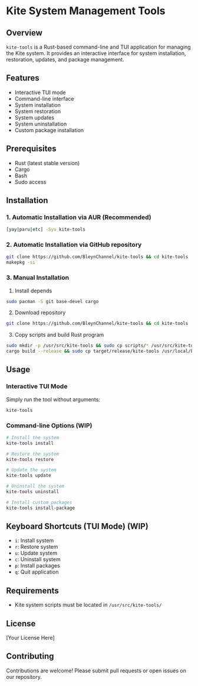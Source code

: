 # Kite System Management Tools

## Overview
`kite-tools` is a Rust-based command-line and TUI application for managing the Kite system. It provides an interactive interface for system installation, restoration, updates, and package management.

## Features
- Interactive TUI mode
- Command-line interface
- System installation
- System restoration
- System updates
- System uninstallation
- Custom package installation

## Prerequisites
- Rust (latest stable version)
- Cargo
- Bash
- Sudo access

## Installation
### 1. Automatic Installation via AUR (Recommended)
```bash
[yay|paru|etc] -Syu kite-tools
```

### 2. Automatic Installation via GitHub repository
```bash
git clone https://github.com/BleynChannel/kite-tools && cd kite-tools
makepkg -si
```

### 3. Manual Installation
1. Install depends
```bash
sudo pacman -S git base-devel cargo
```

2. Download repository
```bash
git clone https://github.com/BleynChannel/kite-tools && cd kite-tools
```

3. Copy scripts and build Rust program
```bash
sudo mkdir -p /usr/src/kite-tools && sudo cp scripts/* /usr/src/kite-tools
cargo build --release && sudo cp target/release/kite-tools /usr/local/bin/
```

## Usage

### Interactive TUI Mode
Simply run the tool without arguments:
```bash
kite-tools
```

### Command-line Options (WIP)
```bash
# Install the system
kite-tools install

# Restore the system
kite-tools restore

# Update the system
kite-tools update

# Uninstall the system
kite-tools uninstall

# Install custom packages
kite-tools install-package
```

## Keyboard Shortcuts (TUI Mode) (WIP)
- `i`: Install system
- `r`: Restore system
- `u`: Update system
- `c`: Uninstall system
- `p`: Install packages
- `q`: Quit application

## Requirements
- Kite system scripts must be located in `/usr/src/kite-tools/`

## License
[Your License Here]

## Contributing
Contributions are welcome! Please submit pull requests or open issues on our repository.
